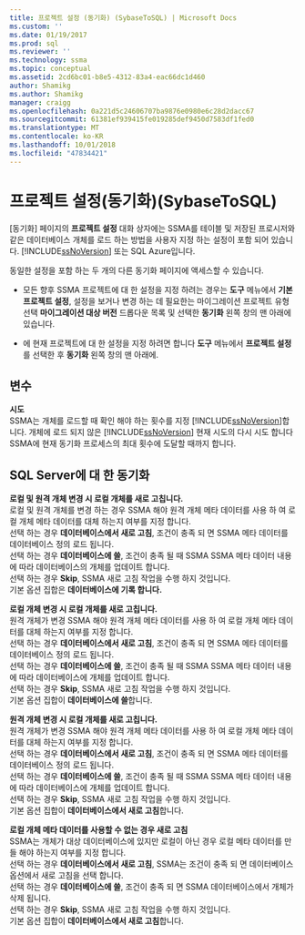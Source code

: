 ```yaml
---
title: 프로젝트 설정 (동기화) (SybaseToSQL) | Microsoft Docs
ms.custom: ''
ms.date: 01/19/2017
ms.prod: sql
ms.reviewer: ''
ms.technology: ssma
ms.topic: conceptual
ms.assetid: 2cd6bc01-b8e5-4312-83a4-eac66dc1d460
author: Shamikg
ms.author: Shamikg
manager: craigg
ms.openlocfilehash: 0a221d5c24606707ba9876e0980e6c28d2dacc67
ms.sourcegitcommit: 61381ef939415fe019285def9450d7583df1fed0
ms.translationtype: MT
ms.contentlocale: ko-KR
ms.lasthandoff: 10/01/2018
ms.locfileid: "47834421"
---
```

# <a name="project-settings-synchronization-sybasetosql"></a>프로젝트 설정(동기화)(SybaseToSQL)
[동기화] 페이지의 **프로젝트 설정** 대화 상자에는 SSMA를 테이블 및 저장된 프로시저와 같은 데이터베이스 개체를 로드 하는 방법을 사용자 지정 하는 설정이 포함 되어 있습니다. [!INCLUDE[ssNoVersion](../../includes/ssnoversion-md.md)] 또는 SQL Azure입니다.  
  
동일한 설정을 포함 하는 두 개의 다른 동기화 페이지에 액세스할 수 있습니다.  
  
-   모든 향후 SSMA 프로젝트에 대 한 설정을 지정 하려는 경우는 **도구** 메뉴에서 **기본 프로젝트 설정**, 설정을 보거나 변경 하는 데 필요한는 마이그레이션 프로젝트 유형 선택 **마이그레이션 대상 버전** 드롭다운 목록 및 선택한 **동기화** 왼쪽 창의 맨 아래에 있습니다.  
  
-   에 현재 프로젝트에 대 한 설정을 지정 하려면 합니다 **도구** 메뉴에서 **프로젝트 설정**를 선택한 후 **동기화** 왼쪽 창의 맨 아래에.  
  
## <a name="options"></a>변수  
**시도**  
SSMA는 개체를 로드할 때 확인 해야 하는 횟수를 지정 [!INCLUDE[ssNoVersion](../../includes/ssnoversion-md.md)]합니다. 개체에 로드 되지 않은 [!INCLUDE[ssNoVersion](../../includes/ssnoversion-md.md)] 현재 시도의 다시 시도 합니다 SSMA에 현재 동기화 프로세스의 최대 횟수에 도달할 때까지 합니다.  
  
## <a name="synchronization-for-sql-server"></a>SQL Server에 대 한 동기화  
**로컬 및 원격 개체 변경 시 로컬 개체를 새로 고칩니다.**  
로컬 및 원격 개체를 변경 하는 경우 SSMA 해야 원격 개체 메타 데이터를 사용 하 여 로컬 개체 메타 데이터를 대체 하는지 여부를 지정 합니다.  
선택 하는 경우 **데이터베이스에서 새로 고침**, 조건이 충족 되 면 SSMA 메타 데이터를 데이터베이스 정의 로드 됩니다.  
선택 하는 경우 **데이터베이스에 쓸**, 조건이 충족 될 때 SSMA SSMA 메타 데이터 내용에 따라 데이터베이스의 개체를 업데이트 합니다.  
선택 하는 경우 **Skip**, SSMA 새로 고침 작업을 수행 하지 것입니다.   
기본 옵션 집합은 **데이터베이스에 기록 합니다.**  
  
**로컬 개체 변경 시 로컬 개체를 새로 고칩니다.**  
원격 개체가 변경 SSMA 해야 원격 개체 메타 데이터를 사용 하 여 로컬 개체 메타 데이터를 대체 하는지 여부를 지정 합니다.  
선택 하는 경우 **데이터베이스에서 새로 고침**, 조건이 충족 되 면 SSMA 메타 데이터를 데이터베이스 정의 로드 됩니다.  
선택 하는 경우 **데이터베이스에 쓸**, 조건이 충족 될 때 SSMA SSMA 메타 데이터 내용에 따라 데이터베이스에 개체를 업데이트 합니다.  
선택 하는 경우 **Skip**, SSMA 새로 고침 작업을 수행 하지 것입니다.   
기본 옵션 집합이 **데이터베이스에 쓸**합니다.  
  
**원격 개체 변경 시 로컬 개체를 새로 고칩니다.**  
원격 개체가 변경 SSMA 해야 원격 개체 메타 데이터를 사용 하 여 로컬 개체 메타 데이터를 대체 하는지 여부를 지정 합니다.  
선택 하는 경우 **데이터베이스에서 새로 고침**, 조건이 충족 되 면 SSMA 메타 데이터를 데이터베이스 정의 로드 됩니다.  
선택 하는 경우 **데이터베이스에 쓸**, 조건이 충족 될 때 SSMA SSMA 메타 데이터 내용에 따라 데이터베이스에 개체를 업데이트 합니다.  
선택 하는 경우 **Skip**, SSMA 새로 고침 작업을 수행 하지 것입니다.   
기본 옵션 집합이 **데이터베이스에서 새로 고침**합니다.  
  
**로컬 개체 메타 데이터를 사용할 수 없는 경우 새로 고침**  
SSMA는 개체가 대상 데이터베이스에 있지만 로컬이 아닌 경우 로컬 메타 데이터를 만들 해야 하는지 여부를 지정 합니다.  
선택 하는 경우 **데이터베이스에서 새로 고침**, SSMA는 조건이 충족 되 면 데이터베이스 옵션에서 새로 고침을 선택 합니다.  
선택 하는 경우 **데이터베이스에 쓸**, 조건이 충족 되 면 SSMA 데이터베이스에서 개체가 삭제 됩니다.  
선택 하는 경우 **Skip**, SSMA 새로 고침 작업을 수행 하지 것입니다.   
기본 옵션 집합이 **데이터베이스에서 새로 고침**합니다.  
  

